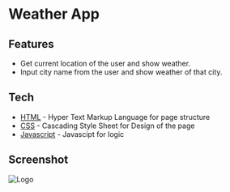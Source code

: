 # Weather App

## Features

- Get current location of the user and show weather.
- Input city name from the user and show weather of that city.

## Tech

- [HTML](https://www.w3schools.com/html/) - Hyper Text Markup Language for page structure
- [CSS](https://www.w3schools.com/css/) - Cascading Style Sheet for Design of the page
- [Javascript](https://www.w3schools.com/js/) - Javascipt for logic

## Screenshot

![Logo](https://dev-to-uploads.s3.amazonaws.com/uploads/articles/th5xamgrr6se0x5ro4g6.png)


